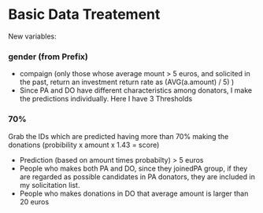 
# Basic Data Treatement
New variables:

### gender (from Prefix)
- compaign (only those whose average mount > 5 euros, and solicited in the past, return an investment return rate as (AVG(a.amount) / 5) )
- Since PA and DO have different characteristics among donators, I make the predictions individually. Here I have 3 Thresholds

### 70%
Grab the IDs which are predicted having more than 70% making the donations (probibility x amount x 1.43 = score)
- Prediction (based on amount times probabilty) > 5 euros
- People who makes both PA and DO, since they joinedPA group, if they are regarded as possible candidates in PA donators, they are included in my solicitation list.
- People who makes donations in DO that average amount is larger than 20 euros
